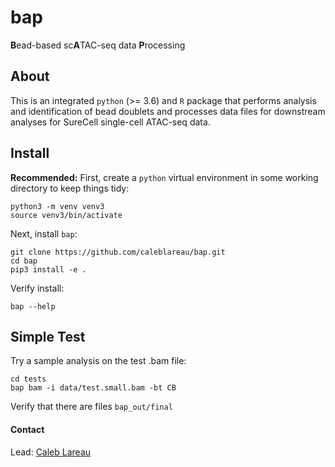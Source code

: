 # bap
**B**ead-based sc**A**TAC-seq data **P**rocessing

## About
This is an integrated `python` (>= 3.6) and `R` package that
performs analysis and identification of bead doublets and processes
data files for downstream analyses for SureCell single-cell ATAC-seq data. 

## Install

**Recommended:**
First, create a `python` virtual environment in some working directory to keep things tidy:

```
python3 -m venv venv3
source venv3/bin/activate
```

Next, install `bap`:

```
git clone https://github.com/caleblareau/bap.git
cd bap
pip3 install -e . 
```

Verify install:

```
bap --help
```


## Simple Test

Try a sample analysis on the test .bam file:

```
cd tests
bap bam -i data/test.small.bam -bt CB
```

Verify that there are files `bap_out/final`

#### Contact
Lead: [Caleb Lareau](clareau@broadinstitute.org)
<br><br>
